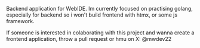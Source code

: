 Backend application for WebIDE. Im currently focused on practising golang, especially for backend so i won't build frontend with htmx, or some js framework. 

If someone is interested in colaborating with this project and wanna create a frontend application, throw a pull request or hmu on X: @mwdev22

